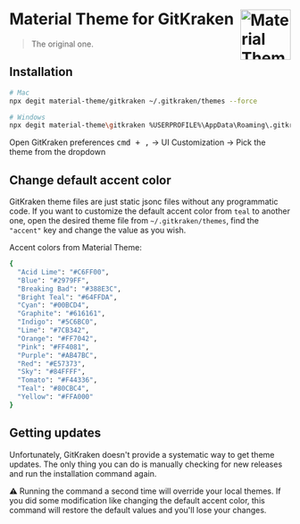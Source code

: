# Material Theme for GitKraken [<img src="https://rawcdn.githack.com/material-theme/vsc-material-theme/790fc5d2872f10d5a903f449c90c1fa1502d7e53/logo.png" alt="Material Theme" width="90" height="90" align="right">](https://material-theme.site/)
>The original one.

## Installation

```sh
# Mac
npx degit material-theme/gitkraken ~/.gitkraken/themes --force

# Windows
npx degit material-theme\gitkraken %USERPROFILE%\AppData\Roaming\.gitkraken/themes --force
```

Open GitKraken preferences <kbd>cmd + ,</kbd> → UI Customization → Pick the theme from the dropdown


## Change default accent color

GitKraken theme files are just static jsonc files without any programmatic code. If you want to customize the default accent color from `teal` to another one, open the desired theme file from `~/.gitkraken/themes`, find the `"accent"` key and change the value as you wish.

Accent colors from Material Theme:

```sh
{
  "Acid Lime": "#C6FF00",
  "Blue": "#2979FF",
  "Breaking Bad": "#388E3C",
  "Bright Teal": "#64FFDA",
  "Cyan": "#00BCD4",
  "Graphite": "#616161",
  "Indigo": "#5C6BC0",
  "Lime": "#7CB342",
  "Orange": "#FF7042",
  "Pink": "#FF4081",
  "Purple": "#AB47BC",
  "Red": "#E57373",
  "Sky": "#84FFFF",
  "Tomato": "#F44336",
  "Teal": "#80CBC4",
  "Yellow": "#FFA000"
}
```

## Getting updates

Unfortunately, GitKraken doesn't provide a systematic way to get theme updates. The only thing you can do is manually checking for new releases and run the installation command again.

⚠️ Running the command a second time will override your local themes. If you did some modification like changing the default accent color, this command will restore the default values and you'll lose your changes.
